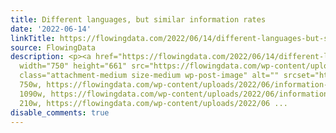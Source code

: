 ```yaml
---
title: Different languages, but similar information rates
date: '2022-06-14'
linkTitle: https://flowingdata.com/2022/06/14/different-languages-but-similar-information-rates/
source: FlowingData
description: <p><a href="https://flowingdata.com/2022/06/14/different-languages-but-similar-information-rates/"><img
  width="750" height="661" src="https://flowingdata.com/wp-content/uploads/2022/06/information-rates-750x661.jpeg"
  class="attachment-medium size-medium wp-post-image" alt="" srcset="https://flowingdata.com/wp-content/uploads/2022/06/information-rates-750x661.jpeg
  750w, https://flowingdata.com/wp-content/uploads/2022/06/information-rates-1090x961.jpeg
  1090w, https://flowingdata.com/wp-content/uploads/2022/06/information-rates-210x185.jpeg
  210w, https://flowingdata.com/wp-content/uploads/2022/06 ...
disable_comments: true
---
```

<p><a href="https://flowingdata.com/2022/06/14/different-languages-but-similar-information-rates/"><img width="750" height="661" src="https://flowingdata.com/wp-content/uploads/2022/06/information-rates-750x661.jpeg" class="attachment-medium size-medium wp-post-image" alt="" srcset="https://flowingdata.com/wp-content/uploads/2022/06/information-rates-750x661.jpeg 750w, https://flowingdata.com/wp-content/uploads/2022/06/information-rates-1090x961.jpeg 1090w, https://flowingdata.com/wp-content/uploads/2022/06/information-rates-210x185.jpeg 210w, https://flowingdata.com/wp-content/uploads/2022/06 ...